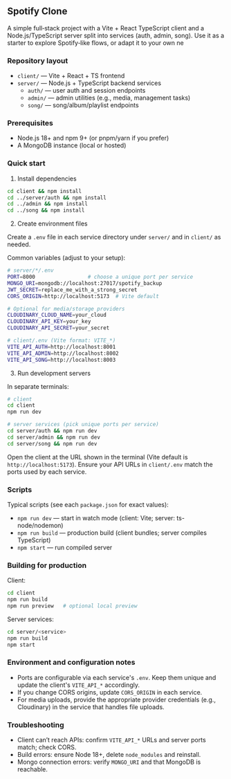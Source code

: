 ## Spotify Clone

A simple full‑stack project with a Vite + React TypeScript client and a Node.js/TypeScript server split into services (auth, admin, song). Use it as a starter to explore Spotify‑like flows, or adapt it to your own ne
### Repository layout

- `client/` — Vite + React + TS frontend
- `server/` — Node.js + TypeScript backend services
  - `auth/` — user auth and session endpoints
  - `admin/` — admin utilities (e.g., media, management tasks)
  - `song/` — song/album/playlist endpoints

### Prerequisites

- Node.js 18+ and npm 9+ (or pnpm/yarn if you prefer)
- A MongoDB instance (local or hosted)

### Quick start

1. Install dependencies

```bash
cd client && npm install
cd ../server/auth && npm install
cd ../admin && npm install
cd ../song && npm install
```

2. Create environment files

Create a `.env` file in each service directory under `server/` and in `client/` as needed.

Common variables (adjust to your setup):

```bash
# server/*/.env
PORT=8000                 # choose a unique port per service
MONGO_URI=mongodb://localhost:27017/spotify_backup
JWT_SECRET=replace_me_with_a_strong_secret
CORS_ORIGIN=http://localhost:5173  # Vite default

# Optional for media/storage providers
CLOUDINARY_CLOUD_NAME=your_cloud
CLOUDINARY_API_KEY=your_key
CLOUDINARY_API_SECRET=your_secret
```

```bash
# client/.env (Vite format: VITE_*)
VITE_API_AUTH=http://localhost:8001
VITE_API_ADMIN=http://localhost:8002
VITE_API_SONG=http://localhost:8003
```

3. Run development servers

In separate terminals:

```bash
# client
cd client
npm run dev

# server services (pick unique ports per service)
cd server/auth && npm run dev
cd server/admin && npm run dev
cd server/song && npm run dev
```

Open the client at the URL shown in the terminal (Vite default is `http://localhost:5173`). Ensure your API URLs in `client/.env` match the ports used by each service.

### Scripts

Typical scripts (see each `package.json` for exact values):

- `npm run dev` — start in watch mode (client: Vite; server: ts-node/nodemon)
- `npm run build` — production build (client bundles; server compiles TypeScript)
- `npm start` — run compiled server

### Building for production

Client:

```bash
cd client
npm run build
npm run preview   # optional local preview
```

Server services:

```bash
cd server/<service>
npm run build
npm start
```

### Environment and configuration notes

- Ports are configurable via each service's `.env`. Keep them unique and update the client's `VITE_API_*` accordingly.
- If you change CORS origins, update `CORS_ORIGIN` in each service.
- For media uploads, provide the appropriate provider credentials (e.g., Cloudinary) in the service that handles file uploads.

### Troubleshooting

- Client can’t reach APIs: confirm `VITE_API_*` URLs and server ports match; check CORS.
- Build errors: ensure Node 18+, delete `node_modules` and reinstall.
- Mongo connection errors: verify `MONGO_URI` and that MongoDB is reachable.
